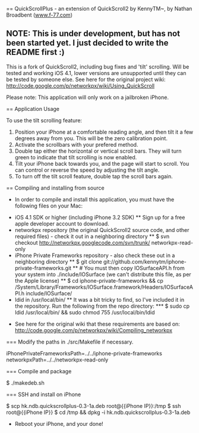 == QuickScrollPlus - an extension of QuickScroll2 by KennyTM~, by Nathan Broadbent (www.f-77.com)

NOTE: This is under development, but has not been started yet. I just decided to write the README first :)
----------------------------------------------------------------------------------------------------------

This is a fork of QuickScroll2, including bug fixes and 'tilt' scrolling. Will be tested and working iOS 4.1, lower versions are unsupported until they can be tested by someone else.
See here for the original project wiki: http://code.google.com/p/networkpx/wiki/Using_QuickScroll

Please note: This application will only work on a jailbroken iPhone.


== Application Usage

To use the tilt scrolling feature: 

1) Position your iPhone at a comfortable reading angle, and then tilt it a few degrees away from you. This will be the zero calibration point.
2) Activate the scrollbars with your prefered method.
3) Double tap either the horizontal or vertical scroll bars. They will turn green to indicate that tilt scrolling is now enabled.
4) Tilt your iPhone back towards you, and the page will start to scroll. You can control or reverse the speed by adjusting the tilt angle.
5) To turn off the tilt scroll feature, double tap the scroll bars again.


== Compiling and installing from source

- In order to compile and install this application, you must have the following files on your Mac:

* iOS 4.1 SDK or higher (including iPhone 3.2 SDK)
** Sign up for a free apple developer account to download.
* networkpx repository (the original QuickScroll2 source code, and other required files) - check it out in a neighboring directory
** $ svn checkout http://networkpx.googlecode.com/svn/trunk/ networkpx-read-only
* iPhone Private Frameworks repository - also check these out in a neighboring directory
** $ git clone git://github.com/kennytm/iphone-private-frameworks.git
** # You must then copy IOSurfaceAPI.h from your system into ./include/IOSurface (we can't distribute this file, as per the Apple license)
** $ cd iphone-private-frameworks && cp /System/Library/Frameworks/IOSurface.framework/Headers/IOSurfaceAPI.h include/IOSurface/
* ldid in /usr/local/bin/
** It was a bit tricky to find, so I've included it in the repository. Run the following from the repo directory:
*** $ sudo cp ldid /usr/local/bin/ && sudo chmod 755 /usr/local/bin/ldid

- See here for the original wiki that these requirements are based on: http://code.google.com/p/networkpx/wiki/Compiling_networkpx

=== Modify the paths in ./src/Makefile if necessary.

iPhonePrivateFrameworksPath=../../iphone-private-frameworks
networkpxPath=../../networkpx-read-only 

=== Compile and package

$ ./makedeb.sh

=== SSH and install on iPhone

$ scp hk.ndb.quickscrollplus-0.3-1a.deb root@{{iPhone IP}}:/tmp
$ ssh root@{{iPhone IP}}
$ cd /tmp && dpkg -i hk.ndb.quickscrollplus-0.3-1a.deb

- Reboot your iPhone, and your done!